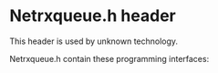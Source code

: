 # Netrxqueue.h header


This header is used by unknown technology.

Netrxqueue.h contain these programming interfaces:

